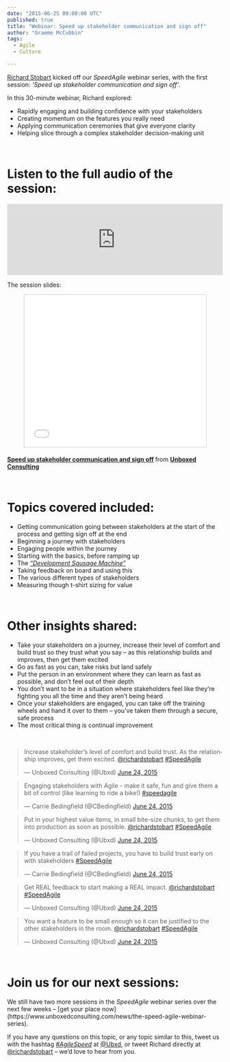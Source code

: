 ```yaml
---
date: "2015-06-25 09:00:00 UTC"
published: true
title: "Webinar: Speed up stakeholder communication and sign off"
author: "Graeme McCubbin"
tags:
  - Agile
  - Culture

---
```


[Richard Stobart](https://www.unboxedconsulting.com/people/richard-stobart) kicked off our <i>SpeedAgile</i> webinar series, with the first session: <i>‘Speed up stakeholder communication and sign off’</i>.

In this 30-minute webinar, Richard explored:<br/>

* Rapidly engaging and building confidence with your stakeholders<br/>
* Creating momentum on the features you really need<br/>
* Applying communication ceremonies that give everyone clarity<br/>
* Helping slice through a complex stakeholder decision-making unit<br/>
<br/>

<h1>Listen to the full audio of the session:</h1>
<iframe width="100%" height="166" scrolling="no" frameborder="no" src="https://w.soundcloud.com/player/?url=https%3A//api.soundcloud.com/tracks/211792639&amp;color=ff5500&amp;auto_play=false&amp;hide_related=false&amp;show_comments=true&amp;show_user=true&amp;show_reposts=false"></iframe>
<br/>

The session slides:<br/>
<p align="center"><iframe src="//www.slideshare.net/slideshow/embed_code/key/uwGzMUPmwOOdCD" width="425" height="355" frameborder="0" marginwidth="0" marginheight="0" scrolling="no" style="border:1px solid #CCC; border-width:1px; margin-bottom:5px; max-width: 100%;" allowfullscreen> </iframe> <div style="margin-bottom:5px"> <strong> <a href="//www.slideshare.net/UBXD/speed-up-stakeholders" title="Speed up stakeholder communication and sign off" target="_blank">Speed up stakeholder communication and sign off</a> </strong> from <strong><a href="//www.slideshare.net/UBXD" target="_blank">Unboxed Consulting</a></strong> </div></p>
<br/>

<h1>Topics covered included:</h1>

* Getting communication going between stakeholders at the start of the process and getting sign off at the end<br/>
* Beginning a journey with stakeholders<br/>
* Engaging people within the journey<br/>
* Starting with the basics, before ramping up<br/>
* The [<i>“Development Sausage Machine”</i>](https://www.unboxedconsulting.com/blog/the-sausage-machine)<br/>
* Taking feedback on board and using this<br/>
* The various different types of stakeholders<br/>
* Measuring though t-shirt sizing for value<br/>
<br/>

<h1>Other insights shared:</h1>

* Take your stakeholders on a journey, increase their level of comfort and build trust so they trust what you say – as this relationship builds and improves, then get them excited<br/>
* Go as fast as you can, take risks but land safely<br/>
* Put the person in an environment where they can learn as fast as possible, and don’t feel out of their depth<br/>
* You don’t want to be in a situation where stakeholders feel like they’re fighting you all the time and they aren’t being heard<br/>
* Once your stakeholders are engaged, you can take off the training wheels and hand it over to them – you’ve taken them through a secure, safe process<br/>
* The most critical thing is continual improvement<br/>
<br/>

<blockquote class="twitter-tweet tw-align-center"><p lang="en" dir="ltr">Increase stakeholder’s level of comfort and build trust. As the relationship improves, get them excited. <a href="https://twitter.com/richardstobart">@richardstobart</a> <a href="https://twitter.com/hashtag/SpeedAgile?src=hash">#SpeedAgile</a></p>&mdash; Unboxed Consulting (@Ubxd) <a href="https://twitter.com/Ubxd/status/613724472122720256">June 24, 2015</a></blockquote> <script async src="//platform.twitter.com/widgets.js" charset="utf-8"></script>

<blockquote class="twitter-tweet tw-align-center"><p lang="en" dir="ltr">Engaging stakeholders with Agile - make it safe, fun and give them a bit of control (like learning to ride a bike!) <a href="https://twitter.com/hashtag/speedagile?src=hash">#speedagile</a></p>&mdash; Carrie Bedingfield (@CBedingfield) <a href="https://twitter.com/CBedingfield/status/613724991658553344">June 24, 2015</a></blockquote> <script async src="//platform.twitter.com/widgets.js" charset="utf-8"></script></p>

<blockquote class="twitter-tweet tw-align-center"><p lang="en" dir="ltr">Put in your highest value items, in small bite-size chunks, to get them into production as soon as possible. <a href="https://twitter.com/richardstobart">@richardstobart</a> <a href="https://twitter.com/hashtag/SpeedAgile?src=hash">#SpeedAgile</a></p>&mdash; Unboxed Consulting (@Ubxd) <a href="https://twitter.com/Ubxd/status/613725889440968704">June 24, 2015</a></blockquote> <script async src="//platform.twitter.com/widgets.js" charset="utf-8"></script>

<blockquote class="twitter-tweet tw-align-center"><p lang="en" dir="ltr">If you have a trail of failed projects, you have to build trust early on with stakeholders <a href="https://twitter.com/hashtag/SpeedAgile?src=hash">#SpeedAgile</a></p>&mdash; Carrie Bedingfield (@CBedingfield) <a href="https://twitter.com/CBedingfield/status/613724855498895362">June 24, 2015</a></blockquote> <script async src="//platform.twitter.com/widgets.js" charset="utf-8"></script>

<blockquote class="twitter-tweet tw-align-center"><p lang="en" dir="ltr">Get REAL feedback to start making a REAL impact. <a href="https://twitter.com/richardstobart">@richardstobart</a> <a href="https://twitter.com/hashtag/SpeedAgile?src=hash">#SpeedAgile</a></p>&mdash; Unboxed Consulting (@Ubxd) <a href="https://twitter.com/Ubxd/status/613726678003675136">June 24, 2015</a></blockquote> <script async src="//platform.twitter.com/widgets.js" charset="utf-8"></script>

<blockquote class="twitter-tweet tw-align-center"><p lang="en" dir="ltr">You want a feature to be small enough so it can be justified to the other stakeholders in the room. <a href="https://twitter.com/richardstobart">@richardstobart</a> <a href="https://twitter.com/hashtag/SpeedAgile?src=hash">#SpeedAgile</a></p>&mdash; Unboxed Consulting (@Ubxd) <a href="https://twitter.com/Ubxd/status/613730146105827329">June 24, 2015</a></blockquote> <script async src="//platform.twitter.com/widgets.js" charset="utf-8"></script>
<br/>

<h1>Join us for our next sessions:</h1>
We still have two more sessions in the <i>SpeedAgile</i> webinar series over the next few weeks – [get your place now](https://www.unboxedconsulting.com/news/the-speed-agile-webinar-series).<br/>

If you have any questions on this topic, or any topic similar to this, tweet us with the hashtag [<i>#AgileSpeed</i>](https://twitter.com/hashtag/speedagile?src=hash&vertical=default&f=tweets) at [@Ubxd](https://twitter.com/ubxd), or tweet Richard directly at [@richardstobart](https://twitter.com/richardstobart) – we’d love to hear from you.
